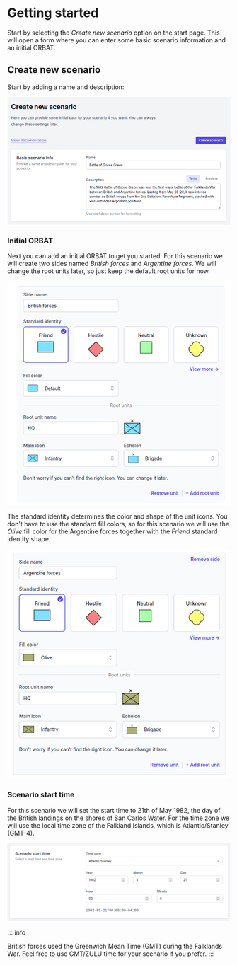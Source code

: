 # Getting started

Start by selecting the _Create new scenario_ option on the start page. This will open a
form where you can enter some basic scenario information and an initial ORBAT.

## Create new scenario

Start by adding a name and description:

![Create new scenario](images/basic-scenario-info.png)

### Initial ORBAT

Next you can add an initial ORBAT to get you started. For this scenario we will create two sides named _British forces_
and _Argentine forces_. We will change the root units later, so just keep the default root units for now.

![British forces side](images/british-forces.png)

The standard identity determines the color and shape of the unit icons. You don't have to use the standard fill colors,
so for this scenario
we will use the _Olive_ fill color for the Argentine forces together with the _Friend_ standard identity shape.

![Argentine forces side](images/argentine-forces.png)

### Scenario start time

For this scenario we will set the start time to 21th of May 1982, the day of the [British
landings](https://en.wikipedia.org/wiki/Operation_Sutton) on the shores of San Carlos Water. For the time zone we will
use the local time zone of the Falkland Islands, which is Atlantic/Stanley (GMT-4).

![Select scenario start time](images/start-time.png)

::: info

British forces used the Greenwich Mean Time (GMT) during the Falklands War. Feel free to use GMT/ZULU time for your
scenario if you prefer.
:::
